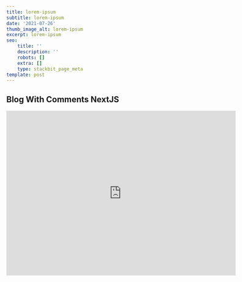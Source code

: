 ```yaml
---
title: lorem-ipsum
subtitle: lorem-ipsum
date: '2021-07-26'
thumb_image_alt: lorem-ipsum
excerpt: lorem-ipsum
seo:
    title: ''
    description: ''
    robots: []
    extra: []
    type: stackbit_page_meta
template: post
---
```


## Blog With Comments NextJS

<iframe class="block-content"  style="zoom:0.75;" width="800" height="575"
           src="https://blog-w-comments.vercel.app/" title="YouTube video
           player" frameborder="0" allow="accelerometer; autoplay; clipboard-write;
           encrypted-media; gyroscope; picture-in-picture" allowfullscreen></iframe>
